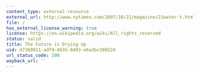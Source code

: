 ```yaml
---
content_type: external-resource
external_url: http://www.nytimes.com/2007/10/21/magazine/21water-t.html
file: /
has_external_license_warning: true
license: https://en.wikipedia.org/wiki/All_rights_reserved
status: valid
title: The Future is Drying Up
uid: d7368011-adf9-4635-8d03-e6a3bc30022d
url_status_code: 200
wayback_url: ''
---
```

